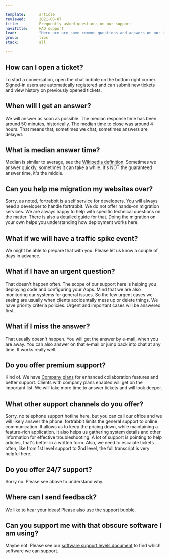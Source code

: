 ```yaml
---

template:      article
reviewed:      2021-08-07
title:         Frequently asked questions on our support
naviTitle:     FAQ support
lead:          "Here are are some common questions and answers on our terms of service."
group:         tips
stack:         all

---
```


## How can I open a ticket?

To start a conversation, open the chat bubble on the bottom right corner. Signed-in users are automatically registered and can submit new tickets and view history on previously opened tickets.

## When will I get an answer?

We will answer as soon as possible. The median response time has been around 50 minutes, historically. The median time to close was around 4 hours. That means that, sometimes we chat, sometimes answers are delayed.

## What is median answer time?

Median is similar to average, see the [Wikipedia definition](https://en.wikipedia.org/wiki/Median). Sometimes we answer quickly, sometimes it can take a while. It's NOT the guaranteed answer time, it's the middle.

## Can you help me migration my websites over?

Sorry, as noted, fortrabbit is a self service for developers. You will always need a developer to handle fortrabbit. We do not offer hands-on migration services. We are always happy to help with specific technical questions on the matter. There is also a detailed [guide](https://help.fortrabbit.com/migrating) for that. Doing the migration on your own helps you understanding how deployment works here. 

## What if we will have a traffic spike event?

We might be able to prepare that with you. Please let us know a couple of days in advance.

## What if I have an urgent question?

That doesn't happen often. The scope of our support here is helping you deploying code and configuring your Apps. Mind that we are also monitoring our systems for general issues. So the few urgent cases we seeing are usually when clients accidentally mess up or delete things. We have priority criteria policies. Urgent and important cases will be answered first.

## What if I miss the answer?

That usually doesn't happen. You will get the answer by e-mail, when you are away. You can also answer on that e-mail or jump back into chat at any time. It works really well.

## Do you offer premium support?

Kind of. We have [Company plans](https://www.fortrabbit.com/company-plans) for enhanced collaboration features and better support. Clients with company plans enabled will get on the important list. We will take more time to answer tickets and will look deeper.

## What other support channels do you offer?

Sorry, no telephone support hotline here, but you can call our office and we will likely answer the phone. fortrabbit limits the general support to online communication. It allows us to keep the pricing down, while maintaining a feature-rich application. It also helps us gathering system details and other information for effective troubleshooting. A lot of support is pointing to help articles, that's better in a written form. Also, we need to escalate tickets often, like from 1st level support to 2nd level, the full transcript is very helpful here.

## Do you offer 24/7 support?

Sorry no. Please see above to understand why.

## Where can I send feedback?

We like to hear your ideas! Please also use the support bubble.

## Can you support me with that obscure software I am using?

Maybe not. Please see our [software support levels document](https://help.fortrabbit.com/software-support-levels) to find which software we can support.